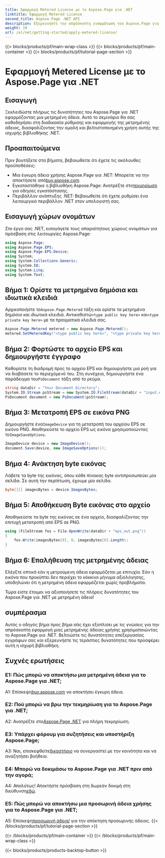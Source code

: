```yaml
---
title: Εφαρμογή Metered License με το Aspose.Page για .NET
linktitle: Εφαρμογή Metered License
second_title: Aspose.Page .NET API
description: Εξερευνήστε την απρόσκοπτη ενσωμάτωση του Aspose.Page για .NET με αυτόν τον αναλυτικό οδηγό για την εφαρμογή μιας μετρημένης άδειας χρήσης. Βελτιστοποιήστε την επεξεργασία εγγράφων χωρίς κόπο.
weight: 10
url: /el/net/getting-started/apply-metered-license/
---
```


{{< blocks/products/pf/main-wrap-class >}}
{{< blocks/products/pf/main-container >}}
{{< blocks/products/pf/tutorial-page-section >}}

# Εφαρμογή Metered License με το Aspose.Page για .NET

## Εισαγωγή

Ξεκλειδώστε πλήρως τις δυνατότητες του Aspose.Page για .NET εφαρμόζοντας μια μετρημένη άδεια. Αυτό το σεμινάριο θα σας καθοδηγήσει στη διαδικασία ρύθμισης και εφαρμογής της μετρημένης άδειας, διασφαλίζοντας την ομαλή και βελτιστοποιημένη χρήση αυτής της ισχυρής βιβλιοθήκης .NET.

## Προαπαιτούμενα

Πριν βουτήξετε στα βήματα, βεβαιωθείτε ότι έχετε τις ακόλουθες προϋποθέσεις:

-  Μια έγκυρη άδεια χρήσης Aspose.Page για .NET: Μπορείτε να την αποκτήσετε από[buy.aspose.com](https://purchase.aspose.com/buy).
-  Εγκαταστάθηκε η βιβλιοθήκη Aspose.Page: Ανατρέξτε στο[τεκμηρίωση](https://reference.aspose.com/page/net/) για οδηγίες εγκατάστασης.
- Περιβάλλον ανάπτυξης .NET: Βεβαιωθείτε ότι έχετε ρυθμίσει ένα λειτουργικό περιβάλλον .NET στον υπολογιστή σας.

## Εισαγωγή χώρων ονομάτων

Στο έργο σας .NET, εισαγάγετε τους απαραίτητους χώρους ονομάτων για πρόσβαση στις λειτουργίες Aspose.Page:

```csharp
using Aspose.Page;
using Aspose.Page.EPS;
using Aspose.Page.EPS.Device;
using System;
using System.Collections.Generic;
using System.IO;
using System.Linq;
using System.Text;
```

## Βήμα 1: Ορίστε τα μετρημένα δημόσια και ιδιωτικά κλειδιά

 Αρχικοποιήστε το`Aspose.Page.Metered` τάξη και ορίστε τα μετρημένα δημόσια και ιδιωτικά κλειδιά. Αντικαθιστώ`<type public key here>` και`<type private key here>` με τα πραγματικά κλειδιά σας.

```csharp
Aspose.Page.Metered metered = new Aspose.Page.Metered();
metered.SetMeteredKey("<type public key here>", "<type private key here>");
```

## Βήμα 2: Φορτώστε το αρχείο EPS και δημιουργήστε έγγραφο

 Καθορίστε τη διαδρομή προς το αρχείο EPS και δημιουργήστε μια ροή για να διαβάσετε το περιεχόμενό του. Στη συνέχεια, δημιουργήστε ένα παράδειγμα του`PsDocument` τάξη από το ρεύμα.

```csharp
string dataDir = "Your Document Directory";
System.IO.Stream psStream = new System.IO.FileStream(dataDir + "input.eps", System.IO.FileMode.Open, System.IO.FileAccess.Read);
PsDocument document = new PsDocument(psStream);
```

## Βήμα 3: Μετατροπή EPS σε εικόνα PNG

 Δημιουργήστε ένα`ImageDevice` για τη μετατροπή του αρχείου EPS σε εικόνα PNG. Αποθηκεύστε το αρχείο EPS ως εικόνα χρησιμοποιώντας το`ImageSaveOptions`.

```csharp
ImageDevice device = new ImageDevice();
document.Save(device, new ImageSaveOptions());
```

## Βήμα 4: Ανάκτηση byte εικόνας

Λάβετε τα byte της εικόνας, όπου κάθε πίνακας byte αντιπροσωπεύει μία σελίδα. Σε αυτή την περίπτωση, έχουμε μία σελίδα.

```csharp
byte[][] imagesBytes = device.ImagesBytes;
```

## Βήμα 5: Αποθήκευση Byte εικόνας στο αρχείο

Αποθηκεύστε τα byte της εικόνας σε ένα αρχείο, διασφαλίζοντας την επιτυχή μετατροπή από EPS σε PNG.

```csharp
using (FileStream fos = File.OpenWrite(dataDir + "eps_out.png"))
{
    fos.Write(imagesBytes[0], 0, imagesBytes[0].Length);
}
```

## Βήμα 6: Επαλήθευση της μετρημένης άδειας

Ελέγξτε οπτικά εάν η μετρούμενη άδεια εφαρμόζεται με επιτυχία. Εάν η εικόνα που προκύπτει δεν περιέχει το κόκκινο μήνυμα αξιολόγησης, υποδηλώνει ότι η μετρημένη άδεια εφαρμόζεται χωρίς προβλήματα.

Τώρα είστε έτοιμοι να αξιοποιήσετε τις πλήρεις δυνατότητες του Aspose.Page για .NET με μετρημένη άδεια!

## συμπέρασμα

Αυτός ο οδηγός βήμα προς βήμα σάς έχει εξοπλίσει με τις γνώσεις για την απρόσκοπτη εφαρμογή μιας μετρημένης άδειας χρήσης χρησιμοποιώντας το Aspose.Page για .NET. Βελτιώστε τις δυνατότητες επεξεργασίας εγγράφων σας και εξερευνήστε τις τεράστιες δυνατότητες που προσφέρει αυτή η ισχυρή βιβλιοθήκη.

## Συχνές ερωτήσεις

### Ε1: Πώς μπορώ να αποκτήσω μια μετρημένη άδεια για το Aspose.Page για .NET;

 Α1: Επίσκεψη[buy.aspose.com](https://purchase.aspose.com/buy) να αποκτήσει έγκυρη άδεια.

### Ε2: Πού μπορώ να βρω την τεκμηρίωση για το Aspose.Page για .NET;

 A2: Ανατρέξτε στο[Aspose.Page .NET](https://reference.aspose.com/page/net/) για πλήρη τεκμηρίωση.

### Ε3: Υπάρχει φόρουμ για συζητήσεις και υποστήριξη Aspose.Page;

 Α3: Ναι, επισκεφθείτε[δικαστήριο](https://forum.aspose.com/c/page/39) να συνεργαστεί με την κοινότητα και να αναζητήσει βοήθεια.

### Ε4: Μπορώ να δοκιμάσω το Aspose.Page για .NET πριν από την αγορά;

 Α4: Απολύτως! Αποκτήστε πρόσβαση στη δωρεάν δοκιμή στη διεύθυνση[εδώ](https://releases.aspose.com/).

### Ε5: Πώς μπορώ να αποκτήσω μια προσωρινή άδεια χρήσης για το Aspose.Page για .NET;

 Α5: Επίσκεψη[προσωρινή άδεια/](https://purchase.aspose.com/temporary-license/) για την απόκτηση προσωρινής άδειας.
{{< /blocks/products/pf/tutorial-page-section >}}

{{< /blocks/products/pf/main-container >}}
{{< /blocks/products/pf/main-wrap-class >}}

{{< blocks/products/products-backtop-button >}}
